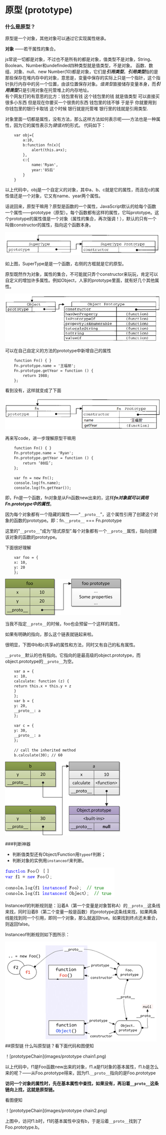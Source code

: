 # 原型 (prototype)
### 什么是原型？
原型是一个对象，其他对象可以通过它实现属性继承。

**对象** ——若干属性的集合。

js常说一切都是对象，不过也不是所有的都是对象，值类型不是对象，String、Boolean、Number和undefinded四种类型就是值类型，不是对象。
函数、数组、对象、null、new Number(10)都是对象，它们是***引用类型***。***引用类型***指的是那些保存在堆内存中的对象，意思是，变量中保存的实际上只是一个指针，这个指针执行内存中的另一个位置，由该位置保存对象。*值类型*直接储存变量本身，而***引用类型***只是引用对象在托管堆上的内存地址。  
有个网友打的有意思的比方：钱包里有钱  这个钱包里的钱 就是值类型  可以直接买很多小东西  但是现在你要买一个很贵的东西 钱包里的钱不够  于是乎 你就要用到你钱包里的银行卡取钱    这个时候 银行就是托管堆 银行里的钱就是引用类型.

对象里面一切都是属性，没有方法，那么这样方法如何表示呢——方法也是一种属性，因为它的属性表示为*键值对*的形式。
代码如下：

        var obj={
            a:10,
            b:function fn(x){
                alert(this.a+x);
            },
            c:{
                name:'Ryan',
                year:'85后'
            }
        }

以上代码中，obj是一个自定义的对象，其中a、b、c就是它的属性，而且在c的属性值还是一个对象，它又有name、year两个属性。

话说回来，原型干嘛用？原型是函数的一个属性，JavaScript默认的给每个函数一个属性——prototype（原型）。每个函数都有这样的属性，它叫prototype。这个prototype的属性值是一个对象（属性的集合，再次强调！），默认的只有一个叫做constructor的属性，指向这个函数本身。

![prototype](images/prototype1.png)

如上图，SuperType是是一个函数，右侧的方框就是它的原型。

原型既然作为对象，属性的集合，不可能就只弄个constructor来玩玩，肯定可以自定义的增加许多属性。例如Object，人家的prototype里面，就有好几个其他属性。

![prototype property](images/prototype2.png)

可以在自己自定义的方法的prototype中新增自己的属性

        function Fn() { }
        Fn.prototype.name = '王福朋';
        Fn.prototype.getYear = function () {
            return 1988;
        };
看到没有，这样就变成了下面

![prototype3](images/prototype3.png)

再来写code，进一步理解原型干嘛用

        function Fn() { }
        Fn.prototype.name = 'Ryan';
        Fn.prototype.getYear = function () {
            return ‘80后’;
        };

        var fn = new Fn();
        console.log(fn.name);
        console.log(fn.getYear());

即，Fn是一个函数，fn对象是从Fn函数new出来的，这样***fn对象就可以调用Fn.prototype中的属性***。



因为每个对象都有一个隐藏的属性——“`__proto__`”，这个属性引用了创建这个对象的函数的prototype。即：fn.`__proto__` === Fn.prototype

这里的"`__proto__`"成为“隐式原型”.每个对象都有一个`__proto__`属性，指向创建该对象的函数的prototype。

下面很好理解

        var foo = {
        x: 10,
        y: 20
        }; 

![_proto_](images/_proto_1.png)

当我不指定`__proto__`的时候，foo也会预留一个这样的属性，

如果有明确的指向，那么这个链表就链起来啦。

很明显，下图中b和c共享a的属性和方法，同时又有自己的私有属性。

`__proto__`默认的也有指向。它指向的是最高级的object.prototype，而object.prototype的`__proto__`为空。 

        var a = {
        x: 10,
        calculate: function (z) {
        return this.x + this.y + z
        }
        };
        var b = {
        y: 20,
        __proto__: a
        };

        var c = {
        y: 30,
        __proto__: a
        };

        // call the inherited method
        b.calculate(30); // 60 

![__proto__这个属性链接指针的本质](images/_proto_2.png)

###判断神器
* 判断值类型还有Object/Function用`typeof`判断；
* 判断对象的实例用`instanceof`来判断。

![instanceof](images/instanceof.png)

Instanceof的判断规则是：沿着A（第一个变量是对象暂称A）的`__proto__`这条线来找，同时沿着B（第二个变量一般是函数）的prototype这条线来找，如果两条线能找到同一个引用，即同一个对象，那么就返回true。如果找到终点还未重合，则返回false。

Instanceof判断规则如下图所示：

![instanceof](images/instanceof2.png)
##原型链
什么叫原型链？看下面代码和图便知

！[prototypeChain](images/prototype chain1.png)

以上代码中，f1是Foo函数new出来的对象，f1.a是f1对象的基本属性，f1.b是怎么来的呢？——从Foo.prototype得来，因为f1.`__proto__`指向的是Foo.prototype

**访问一个对象的属性时，先在基本属性中查找，如果没有，再沿着`__proto__`这条链向上找，这就是原型链。**

看图便知

！[prototypeChain](images/prototype chain2.png)

上图中，访问f1.b时，f1的基本属性中没有b，于是沿着`__proto__`找到了Foo.prototype.b。
